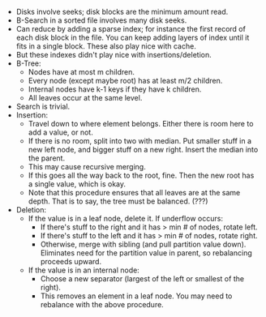 * Disks involve seeks; disk blocks are the minimum amount read.
* B-Search in a sorted file involves many disk seeks.
* Can reduce by adding a sparse index; for instance the first record
  of each disk block in the file. You can keep adding layers of index
  until it fits in a single block. These also play nice with cache.
* But these indexes didn't play nice with insertions/deletion.
* B-Tree:
    * Nodes have at most m children.
    * Every node (except maybe root) has at least m/2 children.
    * Internal nodes have k-1 keys if they have k children.
    * All leaves occur at the same level.
* Search is trivial.
* Insertion:
    * Travel down to where element belongs. Either there is room here
      to add a value, or not.
    * If there is no room, split into two with median. Put smaller
      stuff in a new left node, and bigger stuff on a new
      right. Insert the median into the parent.
    * This may cause recursive merging.
    * If this goes all the way back to the root, fine. Then the new
      root has a single value, which is okay.
    * Note that this procedure ensures that all leaves are at the same
      depth. That is to say, the tree must be balanced. (???)
* Deletion:
    * If the value is in a leaf node, delete it. If underflow occurs:
        * If there's stuff to the right and it has > min # of nodes,
          rotate left.
        * If there's stuff to the left and it has > min # of nodes,
          rotate right.
        * Otherwise, merge with sibling (and pull partition value
          down). Eliminates need for the partition value in parent, so
          rebalancing proceeds upward.
    * If the value is in an internal node:
        * Choose a new separator (largest of the left or smallest of
          the right).
        * This removes an element in a leaf node. You may need to
          rebalance with the above procedure.
